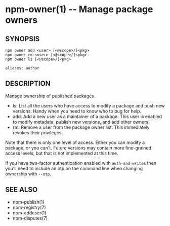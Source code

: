 npm-owner(1) -- Manage package owners
=====================================

## SYNOPSIS

    npm owner add <user> [<@scope>/]<pkg>
    npm owner rm <user> [<@scope>/]<pkg>
    npm owner ls [<@scope>/]<pkg>

    aliases: author

## DESCRIPTION

Manage ownership of published packages.

* ls:
  List all the users who have access to modify a package and push new versions.
  Handy when you need to know who to bug for help.
* add:
  Add a new user as a maintainer of a package.  This user is enabled to modify
  metadata, publish new versions, and add other owners.
* rm:
  Remove a user from the package owner list.  This immediately revokes their
  privileges.

Note that there is only one level of access.  Either you can modify a package,
or you can't.  Future versions may contain more fine-grained access levels, but
that is not implemented at this time.

If you have two-factor authentication enabled with `auth-and-writes` then
you'll need to include an otp on the command line when changing ownership
with `--otp`.

## SEE ALSO

* npm-publish(1)
* npm-registry(7)
* npm-adduser(1)
* npm-disputes(7)
